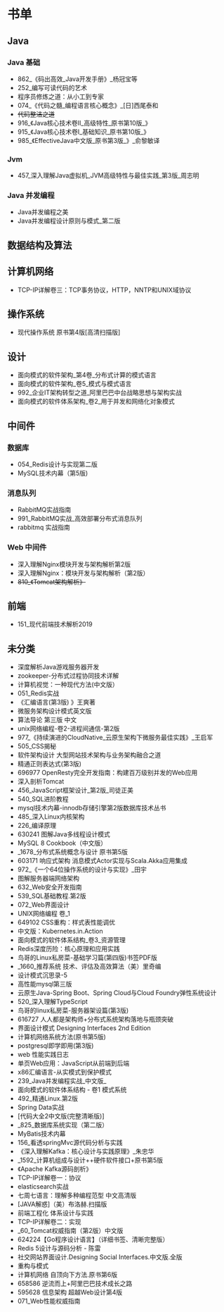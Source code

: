 # 书单

## Java

### Java 基础

- 862_《码出高效_Java开发手册》_杨冠宝等
- 252_编写可读代码的艺术
- 程序员修炼之道：从小工到专家
- 074_《代码之髓_编程语言核心概念》_[日]西尾泰和
- ~~代码整洁之道~~
- 916_《Java核心技术卷II_高级特性_原书第10版_》
- 915_《Java核心技术卷I_基础知识_原书第10版_》
- 985_《EffectiveJava中文版_原书第3版_》_俞黎敏译

### Jvm

- 457_深入理解Java虚拟机_JVM高级特性与最佳实践_第3版_周志明

### Java 并发编程

- Java并发编程之美
- Java并发编程设计原则与模式_第二版

## 数据结构及算法

## 计算机网络

- TCP-IP详解卷三：TCP事务协议，HTTP，NNTP和UNIX域协议

## 操作系统

- 现代操作系统  原书第4版[高清扫描版]

## 设计

- 面向模式的软件架构_第4卷_分布式计算的模式语言
- 面向模式的软件架构_卷5_模式与模式语言
- 992_企业IT架构转型之道_阿里巴巴中台战略思想与架构实战
- 面向模式的软件体系架构_卷2_用于并发和网络化对象模式

## 中间件

### 数据库

- 054_Redis设计与实现第二版
- MySQL技术内幕（第5版)

### 消息队列

- RabbitMQ实战指南
- 991_RabbitMQ实战_高效部署分布式消息队列
- rabbitmq 实战指南

### Web 中间件

- 深入理解Nginx模块开发与架构解析第2版
- 深入理解Nginx：模块开发与架构解析（第2版）
- ~~810_《Tomcat架构解析》~~

## 前端

- 151_现代前端技术解析2019

## 未分类

- 深度解析Java游戏服务器开发
- zookeeper-分布式过程协同技术详解
- 计算机视觉：一种现代方法(中文版）
- 051_Redis实战
- 《汇编语言(第3版) 》王爽著
- 微服务架构设计模式英文版
- 算法导论 第三版 中文
- unix网络编程-卷2-进程间通信-第2版
- 977_《持续演进的CloudNative_云原生架构下微服务最佳实践》_王启军
- 505_CSS揭秘
- 软件架构设计 大型网站技术架构与业务架构融合之道
- 精通正则表达式(第3版)
- 696977 OpenResty完全开发指南：构建百万级别并发的Web应用
- 深入剖析Tomcat
- 456_JavaScript框架设计_第2版_司徒正美
- 540_SQL进阶教程
- mysql技术内幕-innodb存储引擎第2版数据库技术丛书
- 485_深入Linux内核架构
- 226_编译原理
- 630241 图解Java多线程设计模式
- MySQL 8 Cookbook（中文版）
- _1678_分布式系统概念与设计 原书第5版
- 603171 响应式架构  消息模式Actor实现与Scala.Akka应用集成
- 972_《一个64位操作系统的设计与实现》_田宇
- 图解服务器端网络架构
- 632_Web安全开发指南
- 539_SQL基础教程.第2版
- 072_Web界面设计
- UNIX网络编程 卷_1
- 649102 CSS重构：样式表性能调优
- 中文版：Kubernetes.in.Action 
- 面向模式的软件体系结构_卷3_资源管理
- Redis深度历险：核心原理和应用实践
- 鸟哥的Linux私房菜-基础学习篇(第四版)书签PDF版
- _1660_推荐系统 技术、评估及高效算法（美）里奇编
- 设计模式沉思录-5
- 高性能mysql第三版
- 云原生Java-Spring Boot、Spring Cloud与Cloud Foundry弹性系统设计
- 520_深入理解TypeScript
- 鸟哥的linux私房菜-服务器架设篇(第3版)
- 616727 人人都是架构师+分布式系统架构落地与瓶颈突破
- 界面设计模式 Designing Interfaces 2nd Edition
- 计算机网络系统方法(原书第5版)
- postgresql即学即用(第3版)
- web 性能实践日志
- 单页Web应用：JavaScript从前端到后端
- x86汇编语言-从实模式到保护模式
- 239_Java并发编程实战_中文版_
- 面向模式的软件体系结构 - 卷1 模式系统
- 492_精通Linux.第2版
- Spring Data实战
- [代码大全2中文版(完整清晰版)]
- _825_数据库系统实现（第二版）
- MyBatis技术内幕
- 156_看透springMvc源代码分析与实践
- 《深入理解Kafka：核心设计与实践原理》_朱忠华
- _1592_计算机组成与设计++硬件软件接口+原书第5版
- 《Apache Kafka源码剖析》
- TCP-IP详解卷一：协议
- elasticsearch实战
- 七周七语言：理解多种编程范型 中文高清版
- [JAVA解惑]（美）布洛赫.扫描版
- 前端工程化 体系设计与实践
- TCP-IP详解卷二：实现
- _60_Tomcat权威指南（第2版）中文版
- 624224【Go程序设计语言】（详细书签、清晰完整版）
- Redis 5设计与源码分析 - 陈雷
- 社交网站界面设计.Designing Social Interfaces.中文版.全版
- 重构与模式
- 计算机网络  自顶向下方法.原书第6版
- 658586 逆流而上+阿里巴巴技术成长之路
- 595628 信息架构  超越Web设计第4版
- 071_Web性能权威指南
